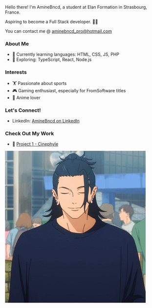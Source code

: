 
Hello there! I'm AmineBncd, a student at Elan Formation in Strasbourg, France. 

Aspiring to become a Full Stack developer. 👨‍💻

You can contact me @  aminebncd_pro@hotmail.com

### About Me
- 🌱 Currently learning languages: HTML, CSS, JS, PHP
- 🚀 Exploring: TypeScript, React, Node.js

### Interests
- 🏋️ Passionate about sports
- 🎮 Gaming enthusiast, especially for FromSoftware titles
- 🎌 Anime lover


### Let's Connect!
- LinkedIn: [AmineBncd on LinkedIn](https://www.linkedin.com/in/mohamed-amine-bounachada-9a2819200/)

### Check Out My Work
- 🚀 [Project 1 - Cinephyle](https://github.com/Aminebncd/Cinephyle)

![Cover](https://github.com/Aminebncd/Aminebncd/blob/main/img/yo.gif)

